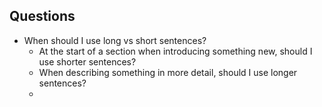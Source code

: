 ## Questions

- When should I use long vs short sentences?
  - At the start of a section when introducing something new, should I use shorter sentences?
  - When describing something in more detail, should I use longer sentences?
  - 